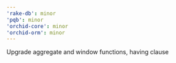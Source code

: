 ```yaml
---
'rake-db': minor
'pqb': minor
'orchid-core': minor
'orchid-orm': minor
---
```


Upgrade aggregate and window functions, having clause
